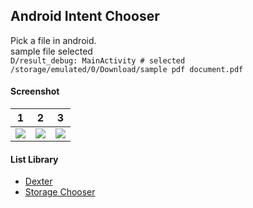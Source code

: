 ## Android Intent Chooser ##

Pick a file in android.  
sample file selected  
```D/result_debug: MainActivity # selected /storage/emulated/0/Download/sample pdf document.pdf```

#### Screenshot ####
| 1 | 2 | 3 |
| :---: | :---: | :---: |
| ![](https://i.imgur.com/OZ4NS6X.png) | ![](https://i.imgur.com/fSTZHBz.png) | ![](https://i.imgur.com/CbF1CXQ.png) |

#### List Library ####
- [Dexter](https://github.com/Karumi/Dexter)
- [Storage Chooser](https://github.com/codekidX/storage-chooser)